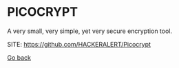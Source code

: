# PICOCRYPT
 
 A very small, very simple, yet very secure encryption tool.
 
 SITE: https://github.com/HACKERALERT/Picocrypt

 [Go back](https://portable-linux-apps.github.io/apps.html)
